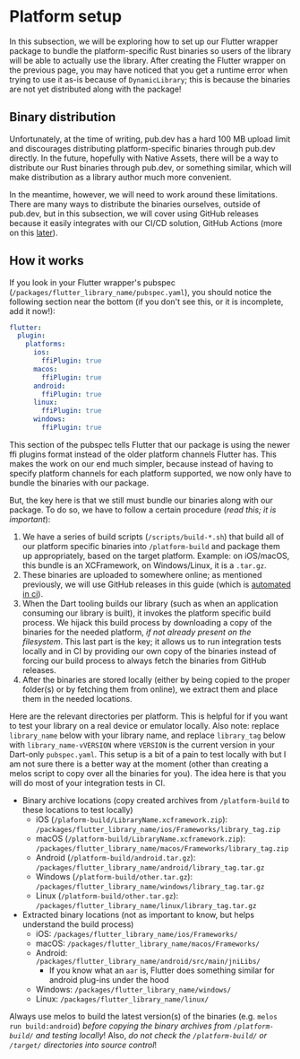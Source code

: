 # Platform setup
In this subsection, we will be exploring how to set up our Flutter wrapper package
to bundle the platform-specific Rust binaries so users of the library will be able
to actually use the library.
After creating the Flutter wrapper on the previous page, you may have noticed that
you get a runtime error when trying to use it as-is because of `DynamicLibrary`;
this is because the binaries are not yet distributed along with the package!

## Binary distribution
Unfortunately, at the time of writing, pub.dev has a hard 100 MB upload limit and
discourages distributing platform-specific binaries through pub.dev directly.
In the future, hopefully with Native Assets, there will be a way to distribute
our Rust binaries through pub.dev, or something similar, which will make
distribution as a library author much more convenient.

In the meantime, however, we will need to work around these limitations. There are
many ways to distribute the binaries ourselves, outside of pub.dev, but in this
subsection, we will cover using GitHub releases because it easily integrates with
our CI/CD solution, GitHub Actions (more on this [later](ci.md)).

## How it works
If you look in your Flutter wrapper's pubspec (`/packages/flutter_library_name/pubspec.yaml`),
you should notice the following section near the bottom
(if you don't see this, or it is incomplete, add it now!):
```yaml
flutter:
  plugin:
    platforms:
      ios:
        ffiPlugin: true
      macos:
        ffiPlugin: true
      android:
        ffiPlugin: true
      linux:
        ffiPlugin: true
      windows:
        ffiPlugin: true
```
This section of the pubspec tells Flutter that our package is using the newer
ffi plugins format instead of the older platform channels Flutter has.
This makes the work on our end much simpler, because instead of having to
specify platform channels for each platform supported, we now only have to
bundle the binaries with our package.

But, the key here is that we still must bundle our binaries along with our package.
To do so, we have to follow a certain procedure (*read this; it is important*):
1. We have a series of build scripts (`/scripts/build-*.sh`) that build all of our
platform specific binaries into `/platform-build` and package them up appropriately,
based on the target platform.
Example: on iOS/macOS, this bundle is an XCFramework, on Windows/Linux, it is a `.tar.gz`.
2. These binaries are uploaded to somewhere online; as mentioned previously, we will use
GitHub releases in this guide (which is [automated in ci](ci.md)).
2. When the Dart tooling builds our library (such as when an application consuming
our library is built), it invokes the platform specific build process.
We hijack this build process by downloading a copy of the binaries for the needed platform,
*if not already present on the filesystem*. This last part is the key; it allows us to run
integration tests locally and in CI by providing our own copy of the binaries instead of
forcing our build process to always fetch the binaries from GitHub releases.
3. After the binaries are stored locally (either by being copied to the proper folder(s)
or by fetching them from online), we extract them and place them in the needed locations.

Here are the relevant directories per platform.
This is helpful for if you want to test your library on a real device or emulator locally.
Also note: replace `library_name` below with your library name, and replace `library_tag` below with
`library_name-vVERSION` where `VERSION` is the current version in your Dart-only `pubspec.yaml`.
This setup is a bit of a pain to test locally with but I am not sure there is a better way at the moment
(other than creating a melos script to copy over all the binaries for you).
The idea here is that you will do most of your integration tests in CI.
- Binary archive locations (copy created archives from `/platform-build` to these locations to test locally)
  - iOS (`/plaform-build/LibraryName.xcframework.zip`): `/packages/flutter_library_name/ios/Frameworks/library_tag.zip` 
  - macOS (`/platform-build/LibraryName.xcframework.zip`): `/packages/flutter_library_name/macos/Frameworks/library_tag.zip` 
  - Android (`/platform-build/android.tar.gz`): `/packages/flutter_library_name/android/library_tag.tar.gz` 
  - Windows (`/platform-build/other.tar.gz`): `/packages/flutter_library_name/windows/library_tag.tar.gz` 
  - Linux (`/platform-build/other.tar.gz`): `/packages/flutter_library_name/linux/library_tag.tar.gz` 
- Extracted binary locations (not as important to know, but helps understand the build process)
  - iOS: `/packages/flutter_library_name/ios/Frameworks/` 
  - macOS: `/packages/flutter_library_name/macos/Frameworks/` 
  - Android: `/packages/flutter_library_name/android/src/main/jniLibs/`
    - If you know what an `aar` is, Flutter does something similar for android plug-ins under the hood
  - Windows: `/packages/flutter_library_name/windows/` 
  - Linux: `/packages/flutter_library_name/linux/` 

Always use melos to build the latest version(s) of the binaries (e.g. `melos run build:android`)
*before copying the binary archives from `/platform-build/` and testing locally*!
Also, *do not check the `/platform-build/` or `/target/` directories into source control*!
